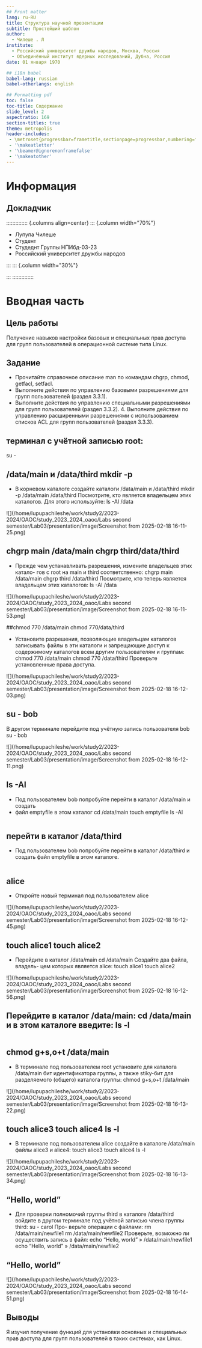 ```yaml
---
## Front matter
lang: ru-RU
title: Структура научной презентации
subtitle: Простейший шаблон
author:
  - Чилеше . Л
institute:
  - Российский университет дружбы народов, Москва, Россия
  - Объединённый институт ядерных исследований, Дубна, Россия
date: 01 января 1970

## i18n babel
babel-lang: russian
babel-otherlangs: english

## Formatting pdf
toc: false
toc-title: Содержание
slide_level: 2
aspectratio: 169
section-titles: true
theme: metropolis
header-includes:
 - \metroset{progressbar=frametitle,sectionpage=progressbar,numbering=fraction}
 - '\makeatletter'
 - '\beamer@ignorenonframefalse'
 - '\makeatother'
---
```


# Информация

## Докладчик

:::::::::::::: {.columns align=center}
::: {.column width="70%"}

  * Лупупа Чилеше
  * Студент
  * Студеднт Группы НПИбд-03-23
  * Российский университет дружбы народов
  
:::
::: {.column width="30%"}



:::
::::::::::::::

# Вводная часть

## Цель работы

Получение навыков настройки базовых и специальных прав доступа для групп
пользователей в операционной системе типа Linux.


## Задание

- Прочитайте справочное описание man по командам chgrp, chmod, getfacl,
  setfacl.
- Выполните действия по управлению базовыми разрешениями для групп
  пользователей (раздел 3.3.1).
- Выполните действия по управлению специальными разрешениями для
  групп пользователей (раздел 3.3.2). 4. Выполните действия по управлению
  расширенными разрешениями с использованием списков ACL для групп
  пользователей (раздел 3.3.3).
  
## терминал с учётной записью root:
 
 su - 

## /data/main и /data/third mkdir -p

- В корневом каталоге создайте каталоги /data/main и /data/third mkdir -p
 /data/main /data/third Посмотрите, кто является владельцем этих каталогов.
 Для этого используйте: ls -Al /data

![](/home/lupupachileshe/work/study2/2023-2024/OAOC/study_2023_2024_oaoc/Labs second semester/Lab03/presentation/image/Screenshot from 2025-02-18 16-11-25.png)

## chgrp main /data/main chgrp third/data/third

- Прежде чем устанавливать разрешения, измените владельцев этих катало-
  гов с root на main и third соответственно: chgrp main /data/main chgrp third
  /data/third Посмотрите, кто теперь является владельцем этих каталогов: ls
  -Al /data
  
 ![](/home/lupupachileshe/work/study2/2023-2024/OAOC/study_2023_2024_oaoc/Labs second semester/Lab03/presentation/image/Screenshot from 2025-02-18 16-11-53.png) 
  

##сhmod 770 /data/main chmod 770/data/third

- Установите разрешения, позволяющие владельцам каталогов записывать
  файлы в эти каталоги и запрещающие доступ к содержимому каталогов
  всем другим пользователям и группам: chmod 770 /data/main chmod 770
  /data/third Проверьте установленные права доступа.
  
![](/home/lupupachileshe/work/study2/2023-2024/OAOC/study_2023_2024_oaoc/Labs second semester/Lab03/presentation/image/Screenshot from 2025-02-18 16-12-03.png)

## su - bob

 В другом терминале перейдите под учётную запись пользователя bob su -
bob

![](/home/lupupachileshe/work/study2/2023-2024/OAOC/study_2023_2024_oaoc/Labs second semester/Lab03/presentation/image/Screenshot from 2025-02-18 16-12-11.png)

## ls -Al

- Под пользователем bob попробуйте перейти в каталог /data/main и создать
- файл emptyfile в этом каталог cd /data/main touch emptyfile ls -Al

![]()

## перейти в каталог /data/third

- Под пользователем bob попробуйте перейти в каталог /data/third и создать
  файл emptyfile в этом каталоге.
  
![]()

## alice

- Откройте новый терминал под пользователем alice

![](/home/lupupachileshe/work/study2/2023-2024/OAOC/study_2023_2024_oaoc/Labs second semester/Lab03/presentation/image/Screenshot from 2025-02-18 16-12-45.png)

## touch alice1 touch alice2

- Перейдите в каталог /data/main cd /data/main Создайте два файла, владель-
  цем которых является alice: touch alice1 touch alice2
  
![](/home/lupupachileshe/work/study2/2023-2024/OAOC/study_2023_2024_oaoc/Labs second semester/Lab03/presentation/image/Screenshot from 2025-02-18 16-12-56.png)
  
## Перейдите в каталог /data/main: cd /data/main и в этом каталоге введите: ls -l



![]()

## chmod g+s,o+t /data/main

- В терминале под пользователем root установите для каталога /data/main
  бит идентификатора группы, а также stiky-бит для разделяемого (общего)
  каталога группы: chmod g+s,o+t /data/main
  
![](/home/lupupachileshe/work/study2/2023-2024/OAOC/study_2023_2024_oaoc/Labs second semester/Lab03/presentation/image/Screenshot from 2025-02-18 16-13-22.png)

## touch alice3 touch alice4 ls -l

- В терминале под пользователем alice создайте в каталоге /data/main файлы
  alice3 и alice4: touch alice3 touch alice4 ls -l

![](/home/lupupachileshe/work/study2/2023-2024/OAOC/study_2023_2024_oaoc/Labs second semester/Lab03/presentation/image/Screenshot from 2025-02-18 16-13-34.png)

## “Hello, world”

- Для проверки полномочий группы third в каталоге /data/third войдите в
  другом терминале под учётной записью члена группы third: su - carol Про-
  верьте операции с файлами: rm /data/main/newfile1 rm /data/main/newfile2
  Проверьте, возможно ли осуществить запись в файл: echo “Hello, world” »
  /data/main/newfile1 echo “Hello, world” » /data/main/newfile2

## “Hello, world”

![](/home/lupupachileshe/work/study2/2023-2024/OAOC/study_2023_2024_oaoc/Labs second semester/Lab03/presentation/image/Screenshot from 2025-02-18 16-14-51.png)

## Выводы

Я изучил получение функций для установки основных и специальных прав
доступа для групп пользователей в таких системах, как Linux.




